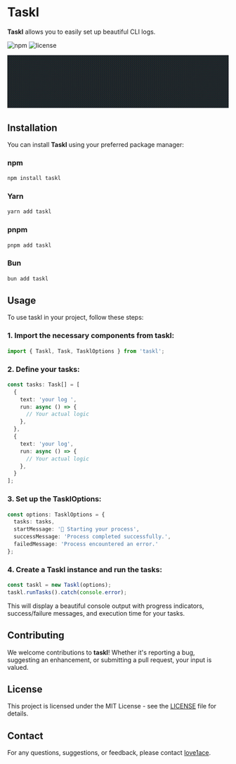 # Taskl

**Taskl** allows you to easily set up beautiful CLI logs.

![npm](https://img.shields.io/npm/v/taskl)
![license](https://img.shields.io/npm/l/taskl)

![taskl](./taskl.gif)


## Installation

You can install **Taskl** using your preferred package manager:

### npm

```bash
npm install taskl
```

### Yarn

```bash
yarn add taskl
```

### pnpm

```bash
pnpm add taskl
```

### Bun

```bash
bun add taskl
```


## Usage

To use taskl in your project, follow these steps:

### 1. Import the necessary components from taskl:

```typescript
import { Taskl, Task, TasklOptions } from 'taskl';
```

### 2. Define your tasks:

```typescript
const tasks: Task[] = [
  {
    text: 'your log ',
    run: async () => {
      // Your actual logic 
    },
  },
  {
    text: 'your log',
    run: async () => {
      // Your actual logic 
    },
  }
];
```

### 3. Set up the TasklOptions:

```typescript
const options: TasklOptions = {
  tasks: tasks,
  startMessage: '🔄 Starting your process',
  successMessage: 'Process completed successfully.',
  failedMessage: 'Process encountered an error.'
};
```

### 4. Create a Taskl instance and run the tasks:

```typescript
const taskl = new Taskl(options);
taskl.runTasks().catch(console.error);
```

This will display a beautiful console output with progress indicators, success/failure messages, and execution time for your tasks.


## Contributing

We welcome contributions to **taskl**! Whether it's reporting a bug, suggesting an enhancement, or submitting a pull request, your input is valued.

## License

This project is licensed under the MIT License - see the [LICENSE](LICENSE) file for details.

## Contact

For any questions, suggestions, or feedback, please contact [love1ace](mailto:lovelacedud@gmail.com).
